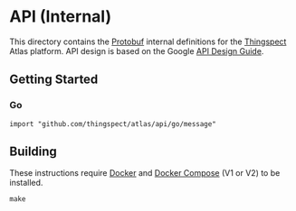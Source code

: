 # API (Internal)

This directory contains the
[Protobuf](https://developers.google.com/protocol-buffers/) internal definitions
for the [Thingspect](http://www.thingspect.com/) Atlas platform. API design is
based on the Google [API Design Guide](https://cloud.google.com/apis/design).

## Getting Started

### Go

```
import "github.com/thingspect/atlas/api/go/message"
```

## Building

These instructions require
[Docker](https://docs.docker.com/get-started/overview/) and
[Docker Compose](https://docs.docker.com/compose/) (V1 or V2) to be installed.

```
make
```
